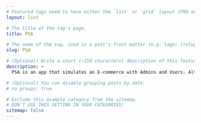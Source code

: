 ```yaml
---
# Featured tags need to have either the `list` or `grid` layout (PRO only).
layout: list

# The title of the tag's page.
title: PSA

# The name of the tag, used in a post's front matter (e.g. tags: [<slug>]).
slug: PSA

# (Optional) Write a short (~150 characters) description of this featured tag.
description: >
  PSA is an app that simulates an E-commerce with Admins and Users. Although it is not fully completed, it has the necessary features required in every real app such as secure pages, persistance, etc. This app was made for teaching purposes and it is still in progress. The goal of this app is to act as a solid starting point for students that want to learn about web development. 

# (Optional) You can disable grouping posts by date.
# no_groups: true

# Exclude this example category from the sitemap.
# DON'T USE THIS SETTING IN YOUR CATEGORIES!
sitemap: false
---
```


